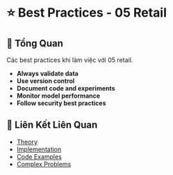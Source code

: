 # ⭐ Best Practices - 05 Retail

## 🎯 Tổng Quan

Các best practices khi làm việc với 05 retail.

- **Always validate data**
- **Use version control**
- **Document code and experiments**
- **Monitor model performance**
- **Follow security best practices**

## 🔗 Liên Kết Liên Quan

- [Theory](./THEORY_05_retail.md)
- [Implementation](./IMPLEMENTATION_05_retail.md)
- [Code Examples](./CODE_EXAMPLES_05_retail.md)
- [Complex Problems](./COMPLEX_PROBLEMS.md)
